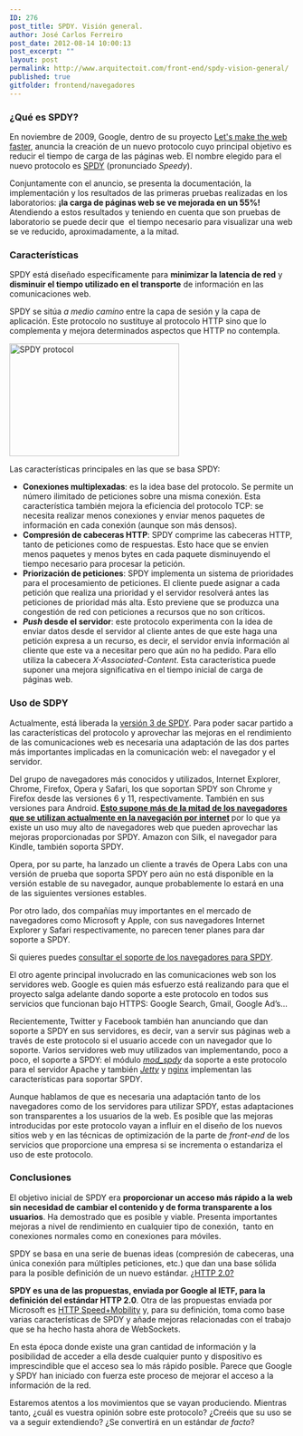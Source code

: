 ```yaml
---
ID: 276
post_title: SPDY. Visión general.
author: José Carlos Ferreiro
post_date: 2012-08-14 10:00:13
post_excerpt: ""
layout: post
permalink: http://www.arquitectoit.com/front-end/spdy-vision-general/
published: true
gitfolder: frontend/navegadores
---
```

<h3>¿Qué es SPDY?</h3>
En noviembre de 2009, Google, dentro de su proyecto <a title="Let's make the web faster" href="https://developers.google.com/speed/?hl=es" target="_blank">Let's make the web faster</a>, anuncia la creación de un nuevo protocolo cuyo principal objetivo es reducir el tiempo de carga de las páginas web. El nombre elegido para el nuevo protocolo es <a title="SPDY" href="http://dev.chromium.org/spdy" target="_blank">SPDY</a> (pronunciado <em>Speedy</em>).

Conjuntamente con el anuncio, se presenta la documentación, la implementación y los resultados de las primeras pruebas realizadas en los laboratorios: <strong>¡la carga de páginas web se ve mejorada en un 55%!</strong> Atendiendo a estos resultados y teniendo en cuenta que son pruebas de laboratorio se puede decir que  el tiempo necesario para visualizar una web se ve reducido, aproximadamente, a la mitad.
<h3>Características</h3>
SPDY está diseñado específicamente para <strong>minimizar la latencia de red</strong> y <strong>disminuir el tiempo utilizado en el transporte</strong> de información en las comunicaciones web.

SPDY se sitúa <em>a medio camino</em> entre la capa de sesión y la capa de aplicación. Este protocolo no sustituye al protocolo HTTP sino que lo complementa y mejora determinados aspectos que HTTP no contempla.

<a href="http://www.arquitectoit.com/wp-content/uploads/2012/08/spdy_osi.jpg"><img class="alignnone size-medium wp-image-277 aligncenter" src="http://www.arquitectoit.com/wp-content/uploads/2012/08/spdy_osi-300x199.jpg" alt="SPDY protocol" width="300" height="199" /></a>

Las características principales en las que se basa SPDY:
<ul>
	<li><strong>Conexiones multiplexadas</strong>: es la idea base del protocolo. Se permite un número ilimitado de peticiones sobre una misma conexión. Esta característica también mejora la eficiencia del protocolo TCP: se necesita realizar menos conexiones y enviar menos paquetes de información en cada conexión (aunque son más densos).</li>
	<li><strong>Compresión de cabeceras HTTP</strong>: SPDY comprime las cabeceras HTTP, tanto de peticiones como de respuestas. Esto hace que se envíen menos paquetes y menos bytes en cada paquete disminuyendo el tiempo necesario para procesar la petición.</li>
	<li><strong>Priorización de peticiones</strong>: SPDY implementa un sistema de prioridades para el procesamiento de peticiones. El cliente puede asignar a cada petición que realiza una prioridad y el servidor resolverá antes las peticiones de prioridad más alta. Esto previene que se produzca una congestión de red con peticiones a recursos que no son críticos.</li>
	<li><strong><em>Push</em> desde el servidor</strong>: este protocolo experimenta con la idea de enviar datos desde el servidor al cliente antes de que este haga una petición expresa a un recurso, es decir, el servidor envía información al cliente que este va a necesitar pero que aún no ha pedido. Para ello utiliza la cabecera <em>X-Associated-Content</em>. Esta característica puede suponer una mejora significativa en el tiempo inicial de carga de páginas web.</li>
</ul>
<h3>Uso de SDPY</h3>
Actualmente, está liberada la <a title="Draft 3 SPDY" href="http://dev.chromium.org/spdy/spdy-protocol/spdy-protocol-draft3" target="_blank">versión 3 de SPDY</a>. Para poder sacar partido a las características del protocolo y aprovechar las mejoras en el rendimiento de las comunicaciones web es necesaria una adaptación de las dos partes más importantes implicadas en la comunicación web: el navegador y el servidor.

Del grupo de navegadores más conocidos y utilizados, Internet Explorer, Chrome, Firefox, Opera y Safari, los que soportan SPDY son Chrome y Firefox desde las versiones 6 y 11, respectivamente. También en sus versiones para Android.<strong> <a title="Uso de navegadores" href="http://gs.statcounter.com/#browser-ww-monthly-201202-201207-bar" target="_blank">Esto supone más de la mitad de los navegadores que se utilizan actualmente en la navegación por internet</a> </strong>por lo que ya existe un uso muy alto de navegadores web que pueden aprovechar las mejoras proporcionadas por SPDY. Amazon con Silk, el navegador para Kindle, también soporta SPDY.

Opera, por su parte, ha lanzado un cliente a través de Opera Labs con una versión de prueba que soporta SPDY pero aún no está disponible en la versión estable de su navegador, aunque probablemente lo estará en una de las siguientes versiones estables.

Por otro lado, dos compañías muy importantes en el mercado de navegadores como Microsoft y Apple, con sus navegadores Internet Explorer y Safari respectivamente, no parecen tener planes para dar soporte a SPDY.

Si quieres puedes <a title="Consultar soporte SPDY de tu navegador" href="http://caniuse.com/#feat=spdy">consultar el soporte de los navegadores para SPDY</a>.

El otro agente principal involucrado en las comunicaciones web son los servidores web. Google es quien más esfuerzo está realizando para que el proyecto salga adelante dando soporte a este protocolo en todos sus servicios que funcionan bajo HTTPS: Google Search, Gmail, Google Ad’s…

Recientemente, Twitter y Facebook también han anunciando que dan soporte a SPDY en sus servidores, es decir, van a servir sus páginas web a través de este protocolo si el usuario accede con un navegador que lo soporte. Varios servidores web muy utilizados van implementando, poco a poco, el soporte a SPDY: el módulo <em><a title="mod_spdy - Módulo de Apache para soportar SPDY" href="http://code.google.com/p/mod-spdy/" target="_blank">mod_spdy</a></em> da soporte a este protocolo para el servidor Apache y también <em><a title="Jetty" href="http://jetty.codehaus.org/jetty/" target="_blank">Jetty</a></em> y <a title="nginx" href="http://nginx.org/" target="_blank">nginx</a> implementan las características para soportar SPDY.

Aunque hablamos de que es necesaria una adaptación tanto de los navegadores como de los servidores para utilizar SPDY, estas adaptaciones son transparentes a los usuarios de la web. Es posible que las mejoras introducidas por este protocolo vayan a influir en el diseño de los nuevos sitios web y en las técnicas de optimización de la parte de <em>front-end</em> de los servicios que proporcione una empresa si se incrementa o estandariza el uso de este protocolo.
<h3>Conclusiones</h3>
El objetivo inicial de SPDY era <strong>proporcionar un acceso más rápido a la web sin necesidad de cambiar el contenido y de forma transparente a los usuarios</strong>. Ha demostrado que es posible y viable. Presenta importantes mejoras a nivel de rendimiento en cualquier tipo de conexión,  tanto en conexiones normales como en conexiones para móviles.

SPDY se basa en una serie de buenas ideas (compresión de cabeceras, una única conexión para múltiples peticiones, etc.) que dan una base sólida para la posible definición de un nuevo estándar. <a title="Propuestas HTTP 2.0" href="http://trac.tools.ietf.org/wg/httpbis/trac/wiki/Http2Proposals" target="_blank">¿HTTP 2.0?</a>

<strong>SPDY es una de las propuestas, enviada por Google al IETF, para la definición del estándar HTTP 2.0</strong>. Otra de las propuestas enviada por Microsoft es <a title="HTTP Speed+Mobility" href="http://blogs.msdn.com/b/interoperability/archive/2012/03/25/speed-and-mobility-an-approach-for-http-2-0-to-make-mobile-apps-and-the-web-faster.aspx" target="_blank">HTTP Speed+Mobility</a> y, para su definición, toma como base varias características de SPDY y añade mejoras relacionadas con el trabajo que se ha hecho hasta ahora de WebSockets.

En esta época donde existe una gran cantidad de información y la posibilidad de acceder a ella desde cualquier punto y dispositivo es imprescindible que el acceso sea lo más rápido posible. Parece que Google y SPDY han iniciado con fuerza este proceso de mejorar el acceso a la información de la red.

Estaremos atentos a los movimientos que se vayan produciendo. Mientras tanto, ¿cuál es vuestra opinión sobre este protocolo? ¿Creéis que su uso se va a seguir extendiendo? ¿Se convertirá en un estándar <em>de facto</em>?
